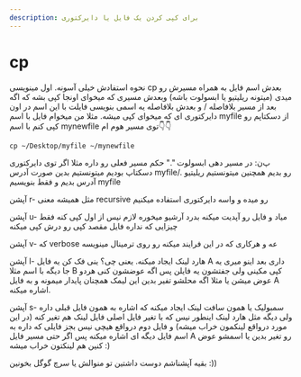 ```yaml
---
description: برای کپی کردن یک فایل یا دایرکتوری
---
```


# cp

نحوه استفادش خیلی آسونه. اول مینویسی cp بعدش اسم فایل به همراه مسیرش رو میدی \(میتونه ریلیتیو یا ابسولوت باشه\) وبعدش مسیری که میخوای اونجا کپی بشه که اگه بعد از مسیر بلافاصله / و بعدش بلافاصله یه اسمی بنویسی فایلت با این اسم در اون دایرکتوری ای که میخوای کپی میشه. مثلا من میخوام فایل با اسم myfile از دسکتاپم رو کپی کنم با اسم mynewfile توی مسیر هوم ام👇👇

```text
cp ~/Desktop/myfile ~/mynewfile
```

پ‌ن: در مسیر دهی ابسولوت "." حکم مسیر فعلی رو داره مثلا اگر توی دایرکتوری دسکتاپ بودیم میتونستیم بدین صورت آدرس myfile/. رو بدیم همچنین میتونستیم ریلیتیو آدرس بدیم و فقط بنویسیم myfile 

آپشن r- مثل همیشه معنی recursive رو میده و واسه دایرکتوری استفاده میکنیم

آپشن u- میاد و فایل رو آپدیت میکنه بدرد آرشیو میخوره لازم نیس از اول کپی کنه فقط چیزایی که نداره فایل مقصد کپی رو درش کپی میکنه

آپشن v- که verbose عه و هرکاری که در این فرایند میکنه رو روی ترمینال مینویسه

آپشن l- هارد لینک ایجاد میکنه. یعنی چی؟ ینی فک کن یه فایل A داری بعد اینو میری یه جا دیگه با اسم مثلا B کپی مکینی ولی جفتشون یه فایلن پس اگه عوضشون کنی هردو عوض میشن یا مثلا اگه محلشو تفیر بدین این لیمک همچنان پایدار میمونه و به فایل A اشاره میکنه.

آپشن s- سمبولیک یا همون سافت لینک ایجاد میکنه که اشاره به همون فایل قبلی داره ولی دیگه مثل هارد لینک اینطور نیس که با تغیر فایل اصلی فایل لینک هم تغیر کنه \(در این مورد درواقع لینکمون خراب میشه\) و فایل دوم درواقع هیچی نیس بجز فایلی که داره به اسم فایل دیگه ای اشاره میکنه پس اگر حتی مسیر فایل A رو تغیر بدین یا اسمشو عوض کنین هم لینکتون خراب میشه :\)

بقیه آپشناشم دوست داشتین تو منوالش یا سرچ گوگل بخونین :\)\)

